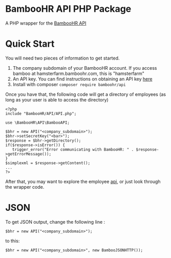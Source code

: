BambooHR API PHP Package
===========

A PHP wrapper for the [BambooHR API](http://www.bamboohr.com/api/documentation)

Quick Start
===========
You will need two pieces of information to get started.

1. The company subdomain of your BambooHR account. If you access bamboo at hamsterfarm.bamboohr.com, this is "hamsterfarm"
2. An API key. You can find instructions on obtaining an API key [here](http://www.bamboohr.com/api/documentation/#authentication)
3. Install with composer `composer require bamboohr/api`

Once you have that, the following code will get a directory of employees (as long as your user is able to access the directory)

````
<?php
include "BambooHR/API/API.php";

use \BambooHR\API\BambooAPI;

$bhr = new API("<company_subdomain>");
$bhr->setSecretKey("<bar>");
$response = $bhr->getDirectory();
if($response->isError()) {
   trigger_error("Error communicating with BambooHR: " . $response->getErrorMessage());
}
$simplexml = $response->getContent();
...
?>
````
After that, you may want to explore the employee [api](http://www.bamboohr.com/api/documentation/employees.php), or 
just look through the wrapper code.


JSON
====

To get JSON output, change the following line :
``` 
$bhr = new API("<company_subdomain>");
```
to this:
``` 
$bhr = new API("<company_subdomain>", new BambooJSONHTTP());
```
